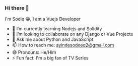 ### Hi there 👋

<!--
**realAyinde/realAyinde** is a ✨ _special_ ✨ repository because its `README.md` (this file) appears on your GitHub profile.

Here are some ideas to get you started:

- 🔭 I’m currently working on 
- 🌱 I’m currently learning ...
- 👯 I’m looking to collaborate on ...
- 🤔 I’m looking for help with ...
- 💬 Ask me about ...
- 📫 How to reach me: ...
- 😄 Pronouns: he/him
- ⚡ Fun fact: ...
-->

I'm Sodiq 😀, I am a Vuejs Developer

- 🌱 I’m currently learning Nodejs and Solidity
- 👯 I’m looking to collaborate on any Django or Vue Projects
- 💬 Ask me about Python and JavaScript
- 📫 How to reach me: ayindesodeeq2@gmail.com
- 😄 Pronouns: He/Him
- ⚡ Fun fact: I'm a big fan of TV Series
